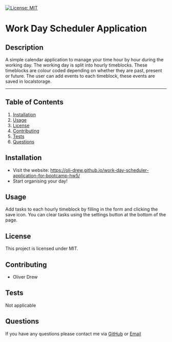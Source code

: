 
[![License: MIT](https://img.shields.io/badge/License-MIT-yellow.svg)](https://opensource.org/licenses/MIT)
# Work Day Scheduler Application
## Description
A simple calendar application to manage your time hour by hour during the working day. The working day is split into hourly timeblocks. These timeblocks are colour coded depending on whether they are past, present or future. The user can add events to each timeblock, these events are saved in localstorage.
- - - -
## Table of Contents
1. [Installation](#installation)
2. [Usage](#usage)
3. [License](#license)
4. [Contributing](#contributing)
5. [Tests](#tests)
6. [Questions](#questions)
## Installation
- Visit the website: https://oli-drew.github.io/work-day-scheduler-application-for-bootcamp-hw5/
- Start organising your day!

## Usage
Add tasks to each hourly timeblock by filling in the form and clicking the save icon. You can clear tasks using the settings button at the bottom of the page.
## License
This project is licensed under MIT.
## Contributing
- Oliver Drew

## Tests
Not applicable
## Questions
If you have any questions please contact me via [GitHub](https://github.com/oli-drew) or [Email](mailto:oli-webdev@protonmail.com)